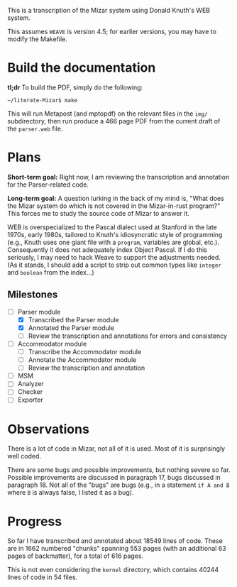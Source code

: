 This is a transcription of the Mizar system using Donald Knuth's WEB
system.

This assumes `WEAVE` is version 4.5; for earlier versions, you may
have to modify the Makefile.

# Build the documentation

**tl;dr**
To build the PDF, simply do the following:

```
~/literate-Mizar$ make
```

This will run Metapost (and mptopdf) on the relevant files in the
`img/` subdirectory, then run produce a 466 page PDF from the current
draft of the `parser.web` file.

# Plans

**Short-term goal:** Right now, I am reviewing the transcription and
annotation for the Parser-related code.

**Long-term goal:** A question lurking in the back of my mind is,
"What does the Mizar system do which is not covered in the
Mizar-in-rust program?" This forces me to study the source code of
Mizar to answer it.

WEB is overspecialized to the Pascal dialect used at Stanford in the
late 1970s, early 1980s, tailored to Knuth's idiosyncratic style of
programming (e.g., Knuth uses one giant file with a `program`,
variables are global, etc.). Consequently it does not adequately index
Object Pascal. If I do this seriously, I may need to hack Weave to
support the adjustments needed. (As it stands, I should add a script
to strip out common types like `integer` and `boolean` from the index...)

## Milestones

- [ ] Parser module
  - [x] Transcribed the Parser module
  - [x] Annotated the Parser module
  - [ ] Review the transcription and annotations for errors and
        consistency
- [ ] Accommodator module
  - [ ] Transcribe the Accommodator module
  - [ ] Annotate the Accommodator module
  - [ ] Review the transcription and annotation
- [ ] MSM
- [ ] Analyzer
- [ ] Checker
- [ ] Exporter

# Observations

There is a lot of code in Mizar, not all of it is used. Most of it is
surprisingly well coded.

There are some bugs and possible improvements, but nothing severe so
far. Possible improvements are discussed in paragraph 17, bugs
discussed in paragraph 18. Not all of the "bugs" are bugs (e.g., in a
statement `if A and B` where `B` is always false, I listed it as a bug).

# Progress

So far I have transcribed and annotated about 18549 lines of code. These
are in 1662 numbered "chunks" spanning 553 pages (with an additional
63 pages of backmatter), for a total of 616 pages.

This is not even considering the `kernel` directory, which contains
40244 lines of code in 54 files.